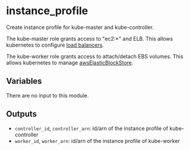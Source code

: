 # instance_profile

Create instance profile for kube-master and kube-controller.

The kube-master role grants access to "ec2:\*" and ELB. This allows kubernetes
to configure [load balancers](http://kubernetes.io/docs/user-guide/services/#type-loadbalancer).

The kube-worker role grants access to attach/detach EBS volumes. This allows
kubernetes to manage [awsElasticBlockStore](http://kubernetes.io/docs/user-guide/volumes/#awselasticblockstore).

## Variables

There are no input to this module.

## Outputs

* `controller_id`, `controller_arn`: id/arn of the instance profile of kube-controller
* `worker_id`, `worker_arn`: id/arn of the instance profile of kube-worker
